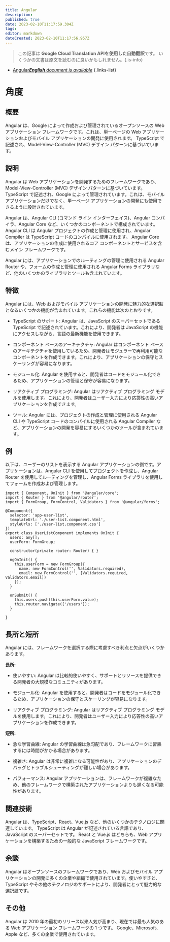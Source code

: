 ```yaml
---
title: Angular
description: 
published: true
date: 2023-02-10T11:17:59.304Z
tags: 
editor: markdown
dateCreated: 2023-02-10T11:17:56.957Z
---
```


> この記事は **Google Cloud Translation APIを使用した自動翻訳**です。
いくつかの文書は原文を読むのに良いかもしれません。{.is-info}



- [Angular***English** document is available*](/en/Knowledge-base/Dictionary/angular)
{.links-list}


# 角度

## 概要
Angular は、Google によって作成および管理されているオープンソースの Web アプリケーション フレームワークです。これは、単一ページの Web アプリケーションおよびモバイル アプリケーションの開発に使用されます。 TypeScript で記述され、Model-View-Controller (MVC) デザイン パターンに基づいています。

## 説明
Angular は Web アプリケーションを開発するためのフレームワークであり、Model-View-Controller (MVC) デザイン パターンに基づいています。 TypeScript で記述され、Google によって管理されています。これは、モバイル アプリケーションだけでなく、単一ページ アプリケーションの開発にも使用できるように設計されています。

Angular は、Angular CLI (コマンド ライン インターフェイス)、Angular コンパイラ、Angular Core など、いくつかのコンポーネントで構成されています。 Angular CLI は Angular プロジェクトの作成と管理に使用され、Angular Compiler は TypeScript コードのコンパイルに使用されます。 Angular Core は、アプリケーションの作成に使用されるコア コンポーネントとサービスを含むメイン フレームワークです。

Angular には、アプリケーションでのルーティングの管理に使用される Angular Router や、フォームの作成と管理に使用される Angular Forms ライブラリなど、他のいくつかのライブラリとツールも含まれています。

## 特徴
Angular には、Web およびモバイル アプリケーションの開発に魅力的な選択肢となるいくつかの機能が含まれています。これらの機能は次のとおりです。

- TypeScript のサポート: Angular は、JavaScript のスーパーセットである TypeScript で記述されています。これにより、開発者は JavaScript の機能にアクセスしながら、言語の最新機能を使用できます。

- コンポーネント ベースのアーキテクチャ: Angular はコンポーネント ベースのアーキテクチャを使用しているため、開発者はモジュラーで再利用可能なコンポーネントを作成できます。これにより、アプリケーションの保守とスケーリングが容易になります。

- モジュール化: Angular を使用すると、開発者はコードをモジュール化できるため、アプリケーションの管理と保守が容易になります。

- リアクティブ プログラミング: Angular はリアクティブ プログラミング モデルを使用します。これにより、開発者はユーザー入力により応答性の高いアプリケーションを作成できます。

- ツール: Angular には、プロジェクトの作成と管理に使用される Angular CLI や TypeScript コードのコンパイルに使用される Angular Compiler など、アプリケーションの開発を容易にするいくつかのツールが含まれています。

## 例
以下は、ユーザーのリストを表示する Angular アプリケーションの例です。アプリケーションは、Angular CLI を使用してプロジェクトを作成し、Angular Router を使用してルーティングを管理し、Angular Forms ライブラリを使用してフォームを作成および管理します。

```
import { Component, OnInit } from '@angular/core';
import { Router } from '@angular/router';
import { FormGroup, FormControl, Validators } from '@angular/forms';

@Component({
  selector: 'app-user-list',
  templateUrl: './user-list.component.html',
  styleUrls: ['./user-list.component.css']
})
export class UserListComponent implements OnInit {
  users: any[];
  userForm: FormGroup;

  constructor(private router: Router) { }

  ngOnInit() {
    this.userForm = new FormGroup({
      name: new FormControl('', Validators.required),
      email: new FormControl('', [Validators.required, Validators.email])
    });
  }

  onSubmit() {
    this.users.push(this.userForm.value);
    this.router.navigate(['/users']);
  }

}
```

## 長所と短所
Angular には、フレームワークを選択する際に考慮すべき利点と欠点がいくつかあります。

**長所:**

- 使いやすい: Angular は比較的使いやすく、サポートとリソースを提供できる開発者の大規模なコミュニティがあります。

- モジュール化: Angular を使用すると、開発者はコードをモジュール化できるため、アプリケーションの保守とスケーリングが容易になります。

- リアクティブ プログラミング: Angular はリアクティブ プログラミング モデルを使用します。これにより、開発者はユーザー入力により応答性の高いアプリケーションを作成できます。

**短所:**

- 急な学習曲線: Angular の学習曲線は急勾配であり、フレームワークに習熟するには時間がかかる場合があります。

- 複雑さ: Angular は非常に複雑になる可能性があり、アプリケーションのデバッグとトラブルシューティングが難しい場合があります。

- パフォーマンス: Angular アプリケーションは、フレームワークが複雑なため、他のフレームワークで構築されたアプリケーションよりも遅くなる可能性があります。

## 関連技術
Angular は、TypeScript、React、Vue.js など、他のいくつかのテクノロジに関連しています。 TypeScript は Angular が記述されている言語であり、JavaScript のスーパーセットです。 React と Vue.js はどちらも、Web アプリケーションを構築するための一般的な JavaScript フレームワークです。

## 余談
Angular はオープンソースのフレームワークであり、Web およびモバイル アプリケーションの開発に多くの企業や組織で使用されています。使いやすさと、TypeScript やその他のテクノロジのサポートにより、開発者にとって魅力的な選択肢です。

## その他
Angular は 2010 年の最初のリリース以来人気が高まり、現在では最も人気のある Web アプリケーション フレームワークの 1 つです。 Google、Microsoft、Apple など、多くの企業で使用されています。